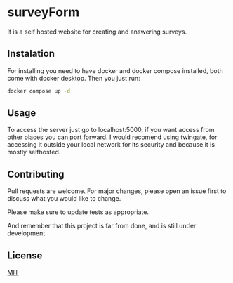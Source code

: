 # surveyForm
It is a self hosted website for creating and answering surveys.
## Instalation
For installing you need to have docker and docker compose installed, both come with docker desktop. 
Then you just run:
```bash
docker compose up -d
```
## Usage
To access the server just go to localhost:5000, if you want access from other places you can port forward. I would recomend using twingate, for accessing it outside your local network for its security and because it is mostly selfhosted.

## Contributing
Pull requests are welcome. For major changes, please open an issue first to discuss what you would like to change.

Please make sure to update tests as appropriate.

And remember that this project is far from done, and is still under development

## License
[MIT](https://choosealicense.com/licenses/mit/)
